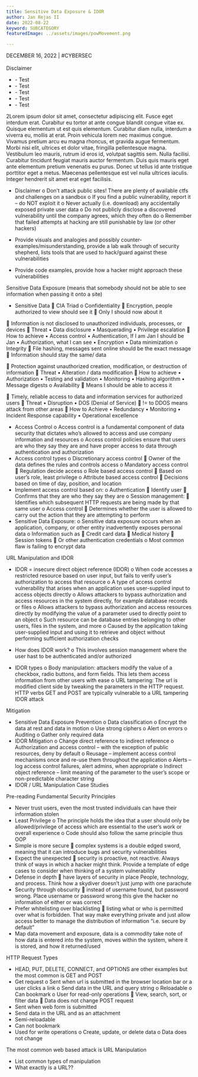 ```yaml
---
title: Sensitive Data Exposure & IDOR
author: Jan Rejas II
date: 2022-08-22
keyword: SUBCATEGORY
featuredImage: ../assets/images/powMovement.png

---
```


<!-- ## Introduction to my blog  -->

DECEMBER 16, 2022 | #CYBERSEC <br/>
<br/>
Disclaimer
* \- Test
* \- Test
* \- Test
* \- Test
* \- Test

2Lorem ipsum dolor sit amet, consectetur adipiscing elit. Fusce eget interdum erat. Curabitur eu tortor at ante congue blandit congue vitae ex. Quisque elementum ut est quis elementum. Curabitur diam nulla, interdum a viverra eu, mollis at erat. Proin vehicula lorem nec maximus congue. Vivamus pretium arcu eu magna rhoncus, et gravida augue fermentum. Morbi nisi elit, ultrices et dolor vitae, fringilla pellentesque magna. Vestibulum leo mauris, rutrum id eros id, volutpat sagittis sem. Nulla facilisi. Curabitur tincidunt feugiat mauris auctor fermentum. Duis quis mauris eget ante elementum pretium venenatis eu purus. Donec ut tellus id ante tristique porttitor eget a metus. Maecenas pellentesque est vel nulla ultrices iaculis. Integer hendrerit sit amet erat eget facilisis.


-	Disclaimer
o	Don’t attack public sites! There are plenty of available ctfs and challenges on a sandbox
o	If you find a public vulnerability, report it – do NOT exploit it
o	Never actually (i.e. download) any accidentally exposed private user data
o	Do not publicly disclose a discovered vulnerability until the company agrees, which they often do
o	Remember that failed attempts at hacking are still punishable by law (or other hackers)

-	Provide visuals and analogies and possibly counter-examples/misunderstanding, provide a lab walk through of security shepherd, lists tools that are used to hack/guard against these vulnerabilities

-	Provide code examples, provide how a hacker might approach these vulnerabilities


Sensitive Data Exposure (means that somebody should not be able to see information when passing it onto a site)
-	Sensitive Data  CIA Triad
o	Confidentiality
	Encryption, people authorized to view should see it 
	Only I should now about it

	Information is not disclosed to unauthorized individuals, processes, or devices
	Threat
•	Data disclosure
•	Masquerading
•	Privilege escalation
	How to achieve
•	Access control
•	Authentication, If I am Jan I should be Jan
•	Authorization, what I can see
•	Encryption
•	Data minimization
o	Integrity
	File hashing, messages sent online should be the exact message
	Information should stay the same/ data

	Protection against unauthorized creation, modification, or destruction of information
	Threat
•	Alteration / data modification
	How to achieve
•	Authorization
•	Testing and validation
•	Monitoring
•	Hashing algorithm
•	Message digests
o	Availability
	Means I should be able to access it

	Timely, reliable access to data and information services for authorized users
	Threat
•	Disruption
•	DOS (Denial of Service)  != to DDOS means attack from other areas
	How to Achieve
•	Redundancy
•	Monitoring
•	Incident Response capability
•	Operational excellence
-	Access Control
o	Access control is a fundamental component of data security that dictates who’s allowed to access and use company information and resources
o	Access control policies ensure that users are who they say they are and have proper access to data through authentication and authorization
-	Access control types
o	Discretionary access control
	Owner of the data defines the rules and controls access
o	Mandatory access control
	Regulation decide access
o	Role based access control
	Based on user’s role, least privilege
o	Attribute based access control
	Decisions based on time of day, position, and location
-	Implement access control based on:
o	Authentication
	Identify user
	Confirms that they are who they say they are
o	Session management:
	Identifies which subsequent HTTP requests are being made by that same user
o	Access control
	Determines whether the user is allowed to carry out the action that they are attempting to perform
-	Sensitive Data Exposure:
o	Sensitive data exposure occurs when an application, company, or other entity inadvertently exposes personal data
o	Information such as 
	Credit card data
	Medical history
	Session tokens
	Or other authentication credentials
o	Most common flaw is failing to encrypt data

URL Manipulation and IDOR
-	IDOR = insecure direct object reference (IDOR)
o	When code accesses a restricted resource based on user input, but fails to verify user’s authorization to access that resource
o	 A type of access control vulnerability that arises when an application uses user-supplied input to access objects directly
o	Allows attackers to bypass authorization and access resources in the system directly, for example database records or files
o	Allows attackers to bypass authorization and access resources directly by modifying the value of a parameter used to directly point to an object
o	Such resource can be database entries belonging to other users, files in the system, and more
o	Caused by the application taking user-supplied input and using it to retrieve and object without performing sufficient authorization checks
-	How does IDOR work?
o	This involves session management where the user hast to be authenticated and/or authorized

-	IDOR types
o	Body manipulation: attackers modify the value of a checkbox, radio buttons, and form fields. This lets them access information from other users with ease
o	URL tampering: The url is modified client side by tweaking the parameters in the HTTP request. HTTP verbs GET and POST are typically vulnerable to a URL tampering IDOR attack

Mitigation
-	Sensitive Data Exposure Prevention
o	Data classification
o	Encrypt the data at rest and data in motion
o	Use strong ciphers
o	Alert on errors
o	Auditing
o	Gather only required data
-	IDOR Mitigation
o	Change direct reference to indirect reference
o	Authorization and access control – with the exception of public resources, deny by default
o	Reusage – implement access control mechanisms once and re-use them throughout the application
o	Alerts – log access control failures, alert admins, when appropriate
o	Indirect object reference – limit meaning of the parameter to the user’s scope or non-predictable character string
-	IDOR / URL Manipulation Case Studies

Pre-reading
Fundamental Security Principles
-	Never trust users, even the most trusted individuals can have their information stolen
-	Least Privilege
o	The principle holds the idea that a user should only be allowed/privilege of access which are essential to the user’s work or overall experience
o	Code should also follow the same principle thus OOP
-	Simple is more secure  complex systems is a double edged sword, meaning that it can introduce bugs and security vulnerabilities
-	Expect the unexpected  security is proactive, not reactive. Always think of ways in which a hacker might think. Provide a template of edge cases to consider when thinking of a system vulnerability
-	Defense in depth  have layers of security in place People, technology, and process. Think how a skydiver doesn’t just jump with one parachute
-	Security through obscurity  instead of username found, but password wrong. Place username or password wrong this give the hacker no information of either or was correct
-	Prefer whitelisting over blacklisting  listing what or who is permitted over what is forbidden. That way make everything private and just allow access better to manage the distribution of information “i.e. secure by default”
-	Map data movement and exposure, data is a commodity take note of how data is entered into the system, moves within the system, where it is stored, and how it returned/used

HTTP Request Types
-	HEAD, PUT, DELETE, CONNECT, and OPTIONS are other examples but the most common is GET and POST
-	Get request 
o	Sent when url is submitted in the browser location bar or a user clicks a link
o	Send data in the URL and query string
o	Reloadable
o	Can bookmark
o	User for read-only operations
	View, search, sort, or filter data
	Data does not change
POST request
-	Sent when web form is submitted 
-	Send data in the URL and as an attachment
-	Semi-reloadable
-	Can not bookmark
-	Used for write operations
o	Create, update, or delete data
o	Data does not change

The most common web based attack is URL Manipulation
-	List common types of manipulation
-	What exactly is a URL??


